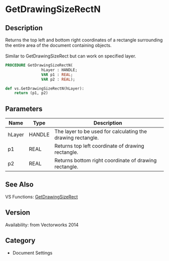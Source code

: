 # GetDrawingSizeRectN

## Description
Returns the top left and bottom right coordinates of a rectangle surrounding the entire area of the document containing objects.<BR>
<BR>
Similar to GetDrawingSizeRect but can work on specified layer.

```pascal
PROCEDURE GetDrawingSizeRectN(
				hLayer : HANDLE;
				VAR p1 : REAL;
				VAR p2 : REAL);
```

```python
def vs.GetDrawingSizeRectN(hLayer):
    return (p1, p2)
```

## Parameters
|Name|Type|Description|
|---|---|---|
|hLayer|HANDLE|The layer to be used for calculating the drawing rectangle.|
|p1|REAL|Returns top left coordinate of drawing rectangle.|
|p2|REAL|Returns bottom right coordinate of drawing rectangle.|

## See Also
VS Functions:
[GetDrawingSizeRect](GetDrawingSizeRect.md)

## Version
Availability: from Vectorworks 2014

## Category
* Document Settings

